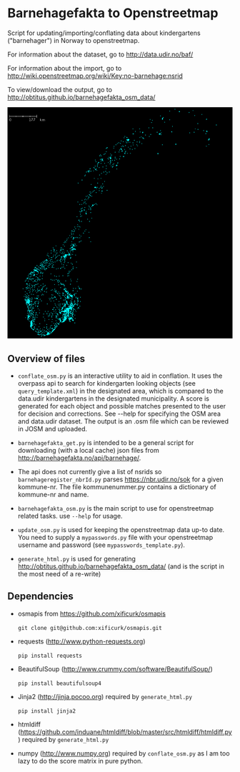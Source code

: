 # Barnehagefakta to Openstreetmap
Script for updating/importing/conflating data about kindergartens ("barnehager") in Norway to openstreetmap.

For information about the dataset, go to http://data.udir.no/baf/

For information about the import, go to http://wiki.openstreetmap.org/wiki/Key:no-barnehage:nsrid

To view/download the output, go to http://obtitus.github.io/barnehagefakta_osm_data/

![](image_all_kindergartens_norway.png)

## Overview of files
* `conflate_osm.py` is an interactive utility to aid in conflation. It uses the overpass api to
search for kindergarten looking objects (see `query_template.xml`) in the designated area, which is
compared to the data.udir kindergartens in the designated municipality.
A score is generated for each object and possible matches presented to
the user for decision and corrections. See --help for specifying the
OSM area and data.udir dataset. The output is an .osm file which can be reviewed in JOSM and uploaded.

* `barnehagefakta_get.py` is intended to be a general script for downloading
  (with a local cache) json files from http://barnehagefakta.no/api/barnehage/<nsrid>.

* The api does not currently give a list of nsrids so
  `barnehageregister_nbrId.py` parses https://nbr.udir.no/sok for a given kommune-nr.
  The file kommunenummer.py contains a dictionary of kommune-nr and name.

* `barnehagefakta_osm.py` is the main script to use for openstreetmap related tasks.
  use `--help` for usage.

* `update_osm.py` is used for keeping the openstreetmap data up-to date.
  You need to supply a `mypasswords.py` file with your openstreetmap username and password
  (see `mypasswords_template.py`).

* `generate_html.py` is used for generating http://obtitus.github.io/barnehagefakta_osm_data/
  (and is the script in the most need of a re-write)

## Dependencies
* osmapis from https://github.com/xificurk/osmapis

  `git clone git@github.com:xificurk/osmapis.git`
  
* requests (http://www.python-requests.org)

  `pip install requests`
  
* BeautifulSoup (http://www.crummy.com/software/BeautifulSoup/)

  `pip install beautifulsoup4`
  
* Jinja2 (http://jinja.pocoo.org) required by `generate_html.py`

  `pip install jinja2`

* htmldiff (https://github.com/induane/htmldiff/blob/master/src/htmldiff/htmldiff.py) required by `generate_html.py`

* numpy (http://www.numpy.org) required by `conflate_osm.py` as I am too lazy to do the score matrix in pure python.